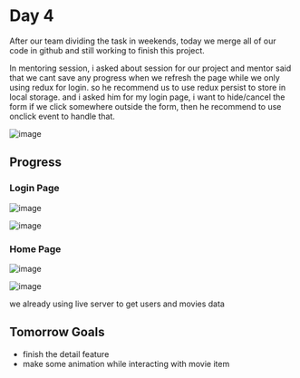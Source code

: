 # Day 4
After our team dividing the task in weekends, today we merge all of our code in github and still working to finish this project.

In mentoring session, i asked about session for our project and mentor said that we cant save any progress when we refresh the page while we only using redux for login. so he recommend us to use redux persist to store in local storage. and i asked him for my login page, i want to hide/cancel the form if we click somewhere outside the form, then he recommend to use onclick event to handle that.

![image](https://user-images.githubusercontent.com/85722211/201715826-08a5b123-a2b8-4c7c-979f-59fc51e5e8fa.png)


## Progress
### Login Page
![image](https://user-images.githubusercontent.com/85722211/201715942-550bad2c-ef13-466c-bc32-f9c6051f450f.png)

![image](https://user-images.githubusercontent.com/85722211/201715957-663a126d-7042-4d7a-aeea-0f4d36ad1859.png)

### Home Page
![image](https://user-images.githubusercontent.com/85722211/201716066-ef72e977-c53f-42f3-b19d-9ec79ecbef11.png)

![image](https://user-images.githubusercontent.com/85722211/201716736-f786e964-d2c9-49e2-979e-6224aefc4b84.png)

 
 we already using live server to get users and movies data
 
 ## Tomorrow Goals
 * finish the detail feature
 * make some animation while interacting with movie item
 
 
